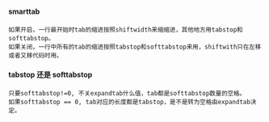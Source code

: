 #### smarttab
```
如果开启，一行最开始时tab的缩进按照shiftwidth来缩缩进，其他地方用tabstop和softtabstop。
如果关闭，一行中所有的tab的缩进按照tabstop和softtabstop来用，shiftwith只在左移或者又移代码时用。
```

#### tabstop 还是 softtabstop
```
只要softtabstop!=0, 不关expandtab什么值，tab都是softtabstop数量的空格。
如果softtabstop == 0, tab对应的长度都是tabstop，是不是转为空格由expandtab决定。
```
